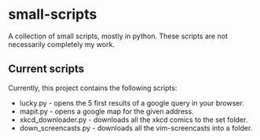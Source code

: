 # small-scripts
A collection of small scripts, mostly in python.
These scripts are not necessarily completely my work.

## Current scripts
Currently, this project contains the following scripts:
- lucky.py - opens the 5 first results of a google query in your browser.
- mapit.py - opens a google map for the given address.
- xkcd_downloader.py - downloads all the xkcd comics to the set folder.
- down_screencasts.py - downloads all the vim-screencasts into a folder.
